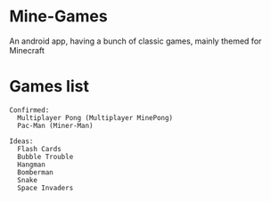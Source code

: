 Mine-Games
==========

An android app, having a bunch of classic games, mainly themed for Minecraft

Games list
==========

    Confirmed:
      Multiplayer Pong (Multiplayer MinePong)
      Pac-Man (Miner-Man)
      
    Ideas:
      Flash Cards
      Bubble Trouble
      Hangman
      Bomberman
      Snake
      Space Invaders
